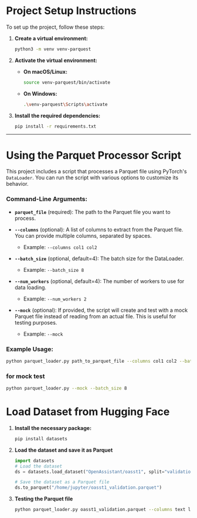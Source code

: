 # Project Setup Instructions

To set up the project, follow these steps:

1. **Create a virtual environment:**
    ```bash
    python3 -m venv venv-parquest
    ```

2. **Activate the virtual environment:**

    - **On macOS/Linux:**
        ```bash
        source venv-parquest/bin/activate
        ```

    - **On Windows:**
        ```bash
        .\venv-parquest\Scripts\activate
        ```

3. **Install the required dependencies:**
    ```bash
    pip install -r requirements.txt
    ```

---

# Using the Parquet Processor Script

This project includes a script that processes a Parquet file using PyTorch's `DataLoader`. You can run the script with various options to customize its behavior.

### Command-Line Arguments:

- **`parquet_file`** (required): The path to the Parquet file you want to process.
  
- **`--columns`** (optional): A list of columns to extract from the Parquet file. You can provide multiple columns, separated by spaces.
    - Example: `--columns col1 col2`

- **`--batch_size`** (optional, default=4): The batch size for the DataLoader.
    - Example: `--batch_size 8`

- **`--num_workers`** (optional, default=4): The number of workers to use for data loading.
    - Example: `--num_workers 2`

- **`--mock`** (optional): If provided, the script will create and test with a mock Parquet file instead of reading from an actual file. This is useful for testing purposes.
    - Example: `--mock`

### Example Usage:

```bash
python parquet_loader.py path_to_parquet_file --columns col1 col2 --batch_size 8 --num_workers 2
```
### for mock test
```bash
python parquet_loader.py --mock --batch_size 8
```


# Load Dataset from Hugging Face

1. **Install the necessary package:**
    ```bash
    pip install datasets
    ```
   
2. **Load the dataset and save it as Parquet**
    ```python
    import datasets
    # Load the dataset
    ds = datasets.load_dataset("OpenAssistant/oasst1", split="validation")
    
    # Save the dataset as a Parquet file
    ds.to_parquet("/home/jupyter/oasst1_validation.parquet")
    ```
   
3. **Testing the Parquet file**

    ```bash
    python parquet_loader.py oasst1_validation.parquet --columns text labels --batch_size 4 --num_workers 4
    ```


